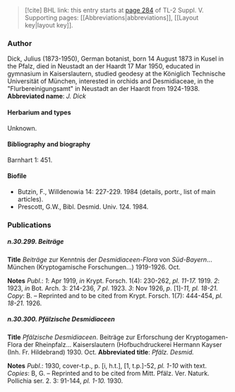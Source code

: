 > [!cite] BHL link: this entry starts at [page 284](https://www.biodiversitylibrary.org/page/33259330) of TL-2 Suppl. V.
> Supporting pages: [[Abbreviations|abbreviations]], [[Layout key|layout key]].

### Author

Dick, Julius (1873-1950), German botanist, born 14 August 1873 in Kusel in the Pfalz, died in Neustadt an der Haardt 17 Mar 1950, educated in gymnasium in Kaiserslautern, studied geodesy at the Königlich Technische Universität of München, interested in orchids and Desmidiaceae, in the "Flurbereinigungsamt" in Neustadt an der Haardt from 1924-1938. 
**Abbreviated name**: *J. Dick*

#### Herbarium and types

Unknown.

#### Bibliography and biography

Barnhart 1: 451.

#### Biofile

- Butzin, F., Willdenowia 14: 227-229. 1984 (details, portr., list of main articles).
- Prescott, G.W., Bibl. Desmid. Univ. 124. 1984.

### Publications

##### n.30.299. Beiträge

**Title**
*Beiträge* zur Kenntnis der *Desmidiaceen-Flora* von *Süd-Bayern*... München (Kryptogamische Forschungen...) 1919-1926. Oct.

**Notes**
*Publ*.: *1*: Apr 1919, *in* Krypt. Forsch. 1(4): 230-262, *pl. 11-17.* 1919.
*2*: 1923, *in* Bot. Arch. 3: 214-236, *7 pl*. 1923.
*3*: Nov 1926, *p*. \[1\]-*11, pl. 18-21. Copy*: B. – Reprinted and to be cited from Krypt. Forsch. 1(7): 444-454, *pl. 18-21.* 1926.

##### n.30.300. Pfälzische Desmidiaceen

**Title**
*Pfälzische Desmidiaceen*. Beiträge zur Erforschung der Kryptogamen-Flora der Rheinpfalz... Kaiserslautern (Hofbuchdruckerei Hermann Kayser (Inh. Fr. Hildebrand) 1930. Oct.
**Abbreviated title**: *Pfälz. Desmid.*

**Notes**
*Publ*.: 1930, cover-t.p., p. \[i, h.t.\], \[1, t.p.\]-52, *pl. 1-10* with text. *Copies*: B, G. – Reprinted and to be cited from Mitt. Pfälz. Ver. Naturk. Pollichia ser. 2. 3: 91-144, *pl. 1-10.* 1930.

